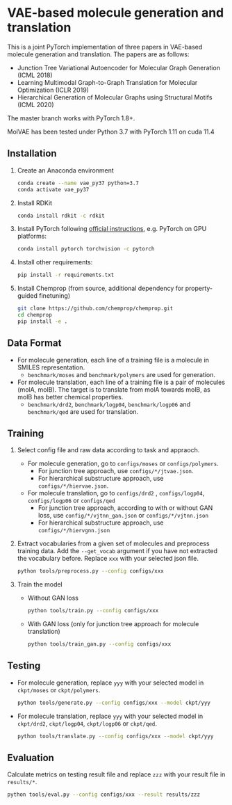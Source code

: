 # VAE-based molecule generation and translation

This is a joint PyTorch implementation of three papers in VAE-based molecule generation and translation. The papers are as follows:

* Junction Tree Variational Autoencoder for Molecular Graph Generation (ICML 2018)
* Learning Multimodal Graph-to-Graph Translation for Molecular Optimization (ICLR 2019)
* Hierarchical Generation of Molecular Graphs using Structural Motifs (ICML 2020)

The master branch works with PyTorch 1.8+.

MolVAE has been tested under Python 3.7 with PyTorch 1.11 on cuda 11.4

## Installation

1. Create an Anaconda environment

   ```bash
   conda create --name vae_py37 python=3.7
   conda activate vae_py37
   ```

2. Install RDKit

   ```bash
   conda install rdkit -c rdkit
   ```
   
3. Install PyTorch following [official instructions](https://pytorch.org/get-started/locally/), e.g. PyTorch on GPU platforms:    

    ```bash
    conda install pytorch torchvision -c pytorch
    ```

4. Install other requirements:

   ```bash
   pip install -r requirements.txt
   ```

5. Install Chemprop (from source, additional dependency for property-guided finetuning)

   ```bash
   git clone https://github.com/chemprop/chemprop.git
   cd chemprop
   pip install -e .
   ```

## Data Format

* For molecule generation, each line of a training file is a molecule in SMILES representation. 
  * `benchmark/moses` and `benchmark/polymers` are used for generation.
* For molecule translation, each line of a training file is a pair of molecules (molA, molB). The target is to translate from molA towards molB, as molB has better chemical properties. 
  * `benchmark/drd2`, `benchmark/logp04`, `benchmark/logp06` and `benchmark/qed` are used for translation.

## Training

1. Select config file and raw data according to task and appraoch.

   * For molecule generation, go to `configs/moses` or `configs/polymers`.
     * For junction tree approach, use `configs/*/jtvae.json`.
     * For hierarchical substructure approach, use `configs/*/hiervae.json`.
   * For molecule translation, go to `configs/drd2` , `configs/logp04`, `configs/logp06` or `configs/qed`
     * For junction tree approach, according to with or without GAN loss, use `config/*/vjtnn_gan.json` or `configs/*/vjtnn.json`
     * For hierarchical substructure approach, use `configs/*/hiervgnn.json`

2. Extract vocabularies from a given set of molecules and preprocess training data. Add the `--get_vocab` argument if you have not extracted the vocabulary before. Replace `xxx` with your selected json file.

   ```bash
   python tools/preprocess.py --config configs/xxx
   ```

3. Train the model

   * Without GAN loss

     ```bash
     python tools/train.py --config configs/xxx
     ```

   * With GAN loss (only for junction tree approach for molecule translation)

     ```bash
     python tools/train_gan.py --config configs/xxx
     ```

## Testing

* For molecule generation, replace `yyy` with your selected model in `ckpt/moses` or `ckpt/polymers`.

  ```bash
  python tools/generate.py --config configs/xxx --model ckpt/yyy
  ```

* For molecule translation, replace `yyy` with your selected model in `ckpt/drd2`, `ckpt/logp04`, `ckpt/logp06` or `ckpt/qed`.

  ```bash
  python tools/translate.py --config configs/xxx --model ckpt/yyy
  ```

## Evaluation

Calculate metrics on testing result file and replace `zzz` with your result file in `results/*`.

```bash
python tools/eval.py --config configs/xxx --result results/zzz
```

